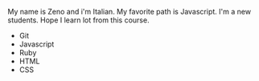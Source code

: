 My name is Zeno and i'm Italian.
My favorite path is Javascript.
I'm a new students. Hope I learn lot from this course.

* Git
* Javascript
* Ruby
* HTML
* CSS
